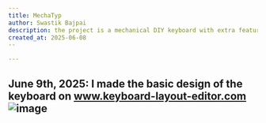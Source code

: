```yaml
---
title: MechaTyp
author: Swastik Bajpai
description: the project is a mechanical DIY keyboard with extra features (always a dream of making one)
created_at: 2025-06-08
--

---
```

June 9th, 2025:
I made the basic design of the keyboard on www.keyboard-layout-editor.com
![image](https://github.com/user-attachments/assets/1b3754f0-30b6-4d07-bad2-159604d60ea1)
--
